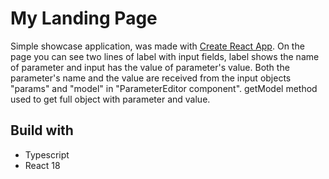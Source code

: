 # My Landing Page

Simple showcase application,
was made with [Create React App](https://github.com/facebook/create-react-app).
On the page you can see two lines of label with input fields, label shows the name of parameter and input has the value of parameter's value.
Both the parameter's name and the value are received from the input objects "params" and "model" in "ParameterEditor component".
getModel method used to get full object with parameter and value.

## Build with

- Typescript
- React 18
